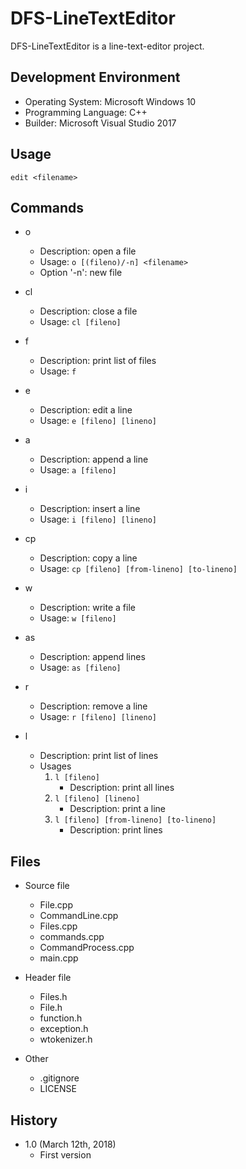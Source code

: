 DFS-LineTextEditor
==================
DFS-LineTextEditor is a line-text-editor project.

Development Environment
-----------------------
* Operating System: Microsoft Windows 10
* Programming Language: C++
* Builder: Microsoft Visual Studio 2017

Usage
-----
`edit <filename>`

Commands
--------
* o  
	* Description: open a file
	* Usage: `o [(fileno)/-n] <filename>`
	* Option '-n': new file

* cl  
	* Description: close a file
	* Usage: `cl [fileno]`

* f  
	* Description: print list of files
	* Usage: `f`

* e  
	* Description: edit a line
	* Usage: `e [fileno] [lineno]`

* a  
	* Description: append a line
	* Usage: `a [fileno]`

* i  
	* Description: insert a line
	* Usage: `i [fileno] [lineno]`

* cp  
	* Description: copy a line
	* Usage: `cp [fileno] [from-lineno] [to-lineno]`

* w  
	* Description: write a file
	* Usage: `w [fileno]`

* as  
	* Description: append lines
	* Usage: `as [fileno]`

* r  
	* Description: remove a line
	* Usage: `r [fileno] [lineno]`

* l  
	* Description: print list of lines
	* Usages
		1. `l [fileno]`
			* Description: print all lines
		2. `l [fileno] [lineno]`
			* Description: print a line
		3. `l [fileno] [from-lineno] [to-lineno]`
			* Description: print lines

Files
-----
* Source file
	* File.cpp
	* CommandLine.cpp
	* Files.cpp
	* commands.cpp
	* CommandProcess.cpp
	* main.cpp

* Header file
	* Files.h
	* File.h
	* function.h
	* exception.h
	* wtokenizer.h

* Other
	* .gitignore
	* LICENSE

History
-------
* 1.0 (March 12th, 2018)
	* First version
